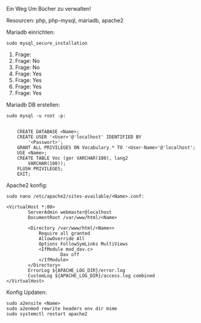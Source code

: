 Ein Weg Um Bücher zu verwalten!



Resourcen:
  php, php-mysql, mariadb, apache2

Mariadb einrichten:

	sudo mysql_secure_installation
		
1. Frage: <Dein Mariadb root Passwd.>
2. Frage: No
3. Frage: No
4. Frage: Yes
5. Frage: Yes
6. Frage: Yes
7. Frage: Yes


Mariadb DB erstellen:
	
	sudo mysql -u root -p:
		

		CREATE DATABASE <Name>;
		CREATE USER '<User>'@'localhost' IDENTIFIED BY
    		'<Passwort>';	
		GRANT ALL PRIVILEGES ON Vocabulary.* TO '<User-Name>'@'localhost';
		USE <Name>;
		CREATE TABLE Voc (ger VARCHAR(100), lang2
    		VARCHAR(100));
		FLUSH PRIVILEGES;
		EXIT;



Apache2 konfig:

	sudo nano /etc/apache2/sites-available/<Name>.conf:

	<VirtualHost *:80>
    		ServerAdmin webmaster@localhost
    		DocumentRoot /var/www/html/<Name>

    		<Directory /var/www/html/<Name>>
       			Require all granted
        		AllowOverride All
        		Options FollowSymLinks MultiViews
        		<IfModule mod_dav.c>
            			Dav off
        		</IfModule>
    		</Directory>
    		ErrorLog ${APACHE_LOG_DIR}/error.log
    		CustomLog ${APACHE_LOG_DIR}/access.log combined
	</VirtualHost>


Konfig Updaten:

	sudo a2ensite <Name>
	sudo a2enmod rewrite headers env dir mime
	sudo systemctl restart apache2
